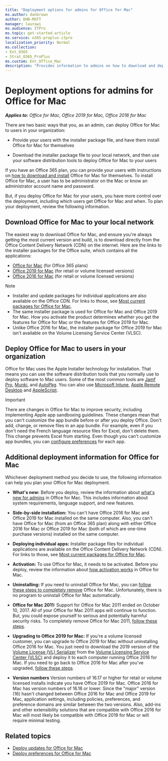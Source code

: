```yaml
---
title: "Deployment options for admins for Office for Mac"
ms.author: danbrown
author: DHB-MSFT
manager: laurawi
ms.audience: ITPro
ms.topic: get-started-article
ms.service: o365-proplus-itpro
localization_priority: Normal
ms.collection: 
- Ent_O365
- Strat_O365_ProPlus
ms.custom: Ent_Office_Mac
description: "Provides information to admins on how to download and deploy Office for Mac to users in their organization"
---
```


# Deployment options for admins for Office for Mac

***Applies to:*** *Office for Mac, Office 2019 for Mac, Office 2016 for Mac*

There are two basic ways that you, as an admin, can deploy Office for Mac to users in your organization:
  
- Provide your users with the installer package file, and have them install Office for Mac for themselves
    
- Download the installer package file to your local network, and then use your software distribution tools to deploy Office for Mac to your users
    
If you have an Office 365 plan, you can provide your users with instructions on [how to download and install](https://support.office.com/article/4414eaaf-0478-48be-9c42-23adc4716658?#InstallSteps=Install_on_a_Mac) Office for Mac for themselves. To install Office for Mac, a user has to be administrator on the Mac or know an administrator account name and password. 
  
But, if you deploy Office for Mac for your users, you have more control over the deployment, including which users get Office  for Mac and when. To plan your deployment, review the following information.
  
## Download Office for Mac to your local network

The easiest way to download Office for Mac, and ensure you're always getting the most current version and build, is to download directly from the Office Content Delivery Network (CDN) on the internet.  Here are the links to the installer packages for the Office suite, which contains all the applications:
- [Office for Mac](https://go.microsoft.com/fwlink/?linkid=525133) (for Office 365 plans)
- [Office 2019 for Mac](https://go.microsoft.com/fwlink/?linkid=525133) (for retail or volume licensed versions)
- [Office 2016 for Mac](https://go.microsoft.com/fwlink/?linkid=871743) (for retail or volume licensed versions)

> [!NOTE]
> - Installer and update packages for individual applications are also available on the Office CDN. For links to those, see [Most current packages for Office for Mac](https://docs.microsoft.com/officeupdates/update-history-office-for-mac#most-current-packages-for-office-for-mac).
> - The same installer package is used for Office for Mac and Office 2019 for Mac. How you activate the product determines whether you get the features for Office for Mac or the features for Office 2019 for Mac.
> - Unlike Office 2016 for Mac, the installer package for Office 2019 for Mac isn't available on the Volume Licensing Service Center (VLSC).
  
## Deploy Office for Mac to users in your organization

Office for Mac uses the Apple Installer technology for installation. That means you can use the software distribution tools that you normally use to deploy software to Mac users. Some of the most common tools are [Jamf Pro](https://www.jamfsoftware.com/products/casper-suite/), [Munki](https://www.munki.org/), and [AutoPkg](https://autopkg.github.io/autopkg/). You can also use [Microsoft Intune](https://docs.microsoft.com/en-us/intune/apps-add-office365-macos), [Apple Remote Desktop](https://www.apple.com/remotedesktop/) and [AppleScript](https://developer.apple.com/library/mac/documentation/AppleScript/Conceptual/AppleScriptX/AppleScriptX.html).
  
> [!IMPORTANT]
> There are changes in Office for Mac to improve security, including implementing Apple app sandboxing guidelines. These changes mean that you can't customize the app bundle before or after you deploy Office. Don't add, change, or remove files in an app bundle. For example, even if you don't need the French language resource files for Excel, don't delete them. This change prevents Excel from starting. Even though you can't customize app bundles, you can [configure preferences](deploy-preferences-for-office-for-mac.md) for each app. 
  
## Additional deployment information for Office for Mac

Whichever deployment method you decide to use, the following information can help you plan your Office for Mac deployment.
  
- **What's new:** Before you deploy, review the information about [what's new for admins](what-s-new-for-admins-in-office-for-mac.md) in Office for Mac. This includes information about system requirements, language support, and new features. 
    
- **Side-by-side installation:** You can't have Office 2016 for Mac and Office 2019 for Mac installed on the same computer. Also, you can't have Office for Mac (from an Office 365 plan) along with either Office 2016 for Mac or Office 2019 for Mac (both of which are one-time purchase versions) installed on the same computer.
    
- **Deploying individual apps:**  Installer package files for individual applications are available on the Office Content Delivery Network (CDN). For links to those, see [Most current packages for Office for Mac](https://docs.microsoft.com/officeupdates/update-history-office-for-mac#most-current-packages-for-office-for-mac).
    
- **Activation:** To use Office for Mac, it needs to be activated. Before you deploy, review the information about [how activation works](overview-of-activation-for-office-for-mac.md) in Office for Mac. 
    
- **Uninstalling:** If you need to uninstall Office for Mac, you can [follow these steps to completely remove](https://support.office.com/article/ec3aa66e-6a76-451f-9d35-cba2e14e94c0) Office for Mac. Unfortunately, there is no program to uninstall Office for Mac automatically. 

- **Office for Mac 2011:** Support for Office for Mac 2011 ended on October 10, 2017. All of your Office for Mac 2011 apps will continue to function. But, you could expose yourself to serious and potentially harmful security risks. To completely remove Office for Mac 2011, [follow these steps](https://support.office.com/article/ba8d8d13-0015-4eea-b60b-7719c2cedd17). 

- **Upgrading to Office 2019 for Mac:** If you're a volume licensed customer, you can upgrade to Office 2019 for Mac without uninstalling Office 2016 for Mac. You just need to download the 2019 version of the [Volume License (VL) Serializer](volume-license-serializer.md) from the [Volume Licensing Service Center (VLSC)](https://www.microsoft.com/licensing/servicecenter/default.aspx) and deploy it to each computer running Office 2016 for Mac. If you need to go back to Office 2016 for Mac after you've upgraded, [follow these steps](https://support.office.com/article/d987c6c5-f077-45cc-8c13-08f0d2c69c65). 

- **Version numbers** Version numbers of 16.17 or higher for retail or volume licensed installs indicate you have Office 2019 for Mac. Office 2016 for Mac has version numbers of 16.16 or lower. Since the "major" version (16) hasn't changed between Office 2016 for Mac and Office 2019 for Mac, application settings, including policies, preferences, and preference domains are similar between the two versions. Also, add-ins and other extensibility solutions that are compatible with Office 2016 for Mac will most likely be compatible with Office 2019 for Mac or will require minimal testing.
    
## Related topics

- [Deploy updates for Office for Mac](deploy-updates-for-office-for-mac.md)
- [Deploy preferences for Office for Mac](deploy-preferences-for-office-for-mac.md)

